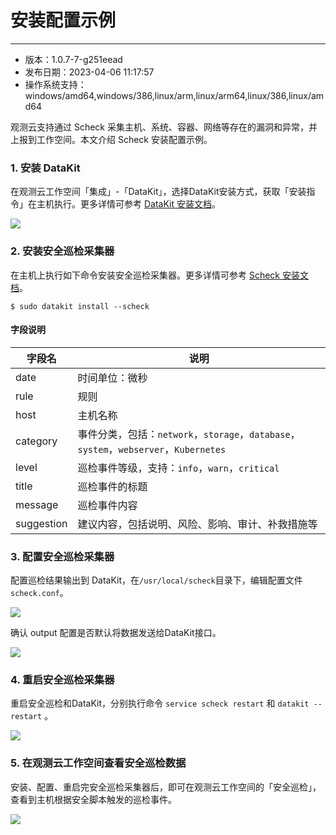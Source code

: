 # 安装配置示例
---
- 版本：1.0.7-7-g251eead
- 发布日期：2023-04-06 11:17:57
- 操作系统支持：windows/amd64,windows/386,linux/arm,linux/arm64,linux/386,linux/amd64


观测云支持通过 Scheck 采集主机、系统、容器、网络等存在的漏洞和异常，并上报到工作空间。本文介绍 Scheck 安装配置示例。

### 1. 安装 DataKit

在观测云工作空间「集成」-「DataKit」，选择DataKit安装方式，获取「安装指令」在主机执行。更多详情可参考 [DataKit 安装文档](../datakit/datakit-install.md)。

![](img/2.datakit.png)

### 2. 安装安全巡检采集器

在主机上执行如下命令安装安全巡检采集器。更多详情可参考 [Scheck 安装文档](scheck-install.md)。

```shell
$ sudo datakit install --scheck
```

####  字段说明
| 字段名 | 说明 |
| --- | --- |
| date | 时间单位：微秒 |
| rule | 规则 |
| host | 主机名称 |
| category | 事件分类，包括：`network`，`storage`，`database`，`system`，`webserver`，`Kubernetes` |
| level | 巡检事件等级，支持：`info`，`warn`，`critical` |
| title | 巡检事件的标题 |
| message | 巡检事件内容 |
| suggestion | 建议内容，包括说明、风险、影响、审计、补救措施等 |

### 3. 配置安全巡检采集器
配置巡检结果输出到 DataKit，在`/usr/local/scheck`目录下，编辑配置文件`scheck.conf`。

![](img/2.check_2.png)

确认 output 配置是否默认将数据发送给DataKit接口。

![](img/2.check_3.png)

### 4. 重启安全巡检采集器
重启安全巡检和DataKit，分别执行命令 `service scheck restart` 和 `datakit --restart` 。

![](img/2.check_4.png)

### 5. 在观测云工作空间查看安全巡检数据
安装、配置、重启完安全巡检采集器后，即可在观测云工作空间的「安全巡检」，查看到主机根据安全脚本触发的巡检事件。

![](img/2.check_5.png)
